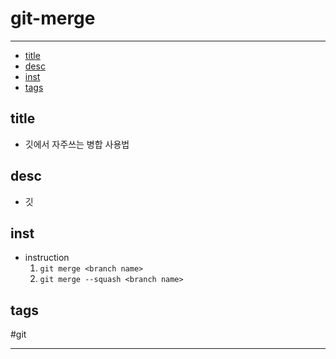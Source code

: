 # git-merge

----

- [title](#title)
- [desc](#desc)
- [inst](#inst)
- [tags](#tags)

## title
- 깃에서 자주쓰는 병합 사용법

## desc
- 깃

## inst
- instruction
  1. `git merge <branch name>`
  2. `git merge --squash <branch name>`

## tags
  #git


  --------------------------

 